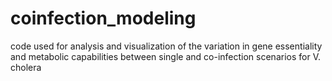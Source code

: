 # coinfection_modeling
code used for analysis and visualization of the variation in gene essentiality and metabolic capabilities between single and co-infection scenarios for V. cholera
